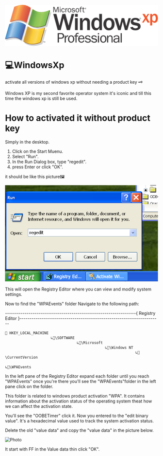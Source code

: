 ![Photo](./Folders/windowsXpProLogo.png)

# 💻WindowsXp
activate all versions of windows xp without needing a product key 🗝 

Windows XP is my second favorite operator system it's iconic and till this time the windows xp is still be used.







# How to activated it without product key
Simply in the desktop.

1. Click on the Start Muenu.
2. Select "Run".
3. In the Run Dialog box, type "regedit".
4. press Enter or click "OK".

it should be like this picture🖼 

![Photo](./Folders/windowsXpRun.png)

This will open the Registry Editor where you can view and modify system settings.

Now to find the "WPAEvents" folder Navigate to the following path:
 
-------------------------------------------------------------------{ Registry Editor }------------------------------------------------------------------------
  
    📂 HKEY_LOCAL_MACHINE
                         ↳📂\SOFTWARE
                                     ↳📂\Microsoft
                                                  ↳📂\Windows NT
                                                                ↳📂\CurrentVersion
                                                                                  ↳📂\WPAEvents


In the left pane of the Registry Editor expand each folder until you reach "WPAEvents" once you're there you'll see the "WPAEvents"folder in the left pane click on the folder.

This folder is related to windows product activation "WPA". It contains information about the activation status of the operating system theat how we can affect the activation state.


You'll see the "OOBETimer" click it. Now you entered to the "edit binary value". It's a hexadecimal value used to track the system activation status.

Delete the old "value data" and copy the "value data" in the picture below. 

![Photo](./Folders/Edit_Binary_Value_P2.png)

It start with FF in the Value data thin click "OK".





